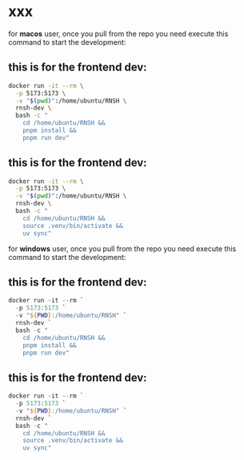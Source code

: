 # xxx
for **macos** user, once you pull from the repo you need execute this command to start the development:
## this is for the frontend dev:
```bash
docker run -it --rm \
  -p 5173:5173 \
  -v "$(pwd)":/home/ubuntu/RNSH \
  rnsh-dev \
  bash -c "
    cd /home/ubuntu/RNSH &&
    pnpm install &&
    pnpm run dev"
```
## this is for the frontend dev:

```bash
docker run -it --rm \
  -p 5173:5173 \
  -v "$(pwd)":/home/ubuntu/RNSH \
  rnsh-dev \
  bash -c "
    cd /home/ubuntu/RNSH &&
    source .venv/bin/activate &&
    uv sync"
```

for **windows** user, once you pull from the repo you need execute this command to start the development:
## this is for the frontend dev:

```powershell
docker run -it --rm `
  -p 5173:5173 `
  -v "${PWD}:/home/ubuntu/RNSH" `
  rnsh-dev `
  bash -c "
    cd /home/ubuntu/RNSH &&
    pnpm install &&
    pnpm run dev"
```
## this is for the frontend dev:

```powershell
docker run -it --rm `
  -p 5173:5173 `
  -v "${PWD}:/home/ubuntu/RNSH" `
  rnsh-dev `
  bash -c "
    cd /home/ubuntu/RNSH &&
    source .venv/bin/activate &&
    uv sync"
```

